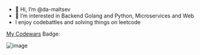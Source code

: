 - 👋 Hi, I’m @da-maltsev
- 👀 I’m interested in Backend Golang and Python, Microservices and Web 
- I enjoy codebattles and solving things on leetcode

[My Codewars](https://www.codewars.com/users/da-maltsev) Badge: 

![image](https://www.codewars.com/users/da-maltsev/badges/large)


<!---
da-maltsev/da-maltsev is a ✨ special ✨ repository because its `README.md` (this file) appears on your GitHub profile.
You can click the Preview link to take a look at your changes.
--->

